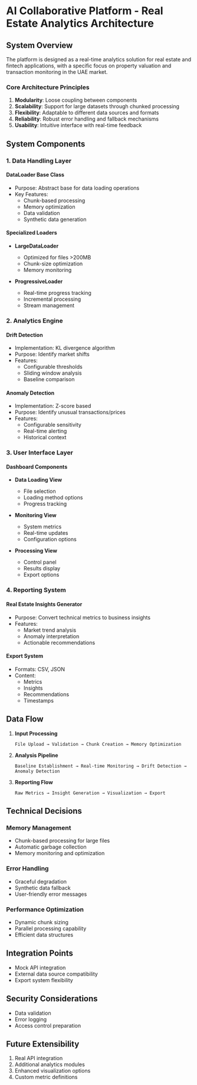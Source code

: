 # AI Collaborative Platform - Real Estate Analytics Architecture

## System Overview
The platform is designed as a real-time analytics solution for real estate and fintech applications, with a specific focus on property valuation and transaction monitoring in the UAE market.

### Core Architecture Principles
1. **Modularity**: Loose coupling between components
2. **Scalability**: Support for large datasets through chunked processing
3. **Flexibility**: Adaptable to different data sources and formats
4. **Reliability**: Robust error handling and fallback mechanisms
5. **Usability**: Intuitive interface with real-time feedback

## System Components

### 1. Data Handling Layer
#### DataLoader Base Class
- Purpose: Abstract base for data loading operations
- Key Features:
  - Chunk-based processing
  - Memory optimization
  - Data validation
  - Synthetic data generation

#### Specialized Loaders
- **LargeDataLoader**
  - Optimized for files >200MB
  - Chunk-size optimization
  - Memory monitoring
  
- **ProgressiveLoader**
  - Real-time progress tracking
  - Incremental processing
  - Stream management

### 2. Analytics Engine
#### Drift Detection
- Implementation: KL divergence algorithm
- Purpose: Identify market shifts
- Features:
  - Configurable thresholds
  - Sliding window analysis
  - Baseline comparison

#### Anomaly Detection
- Implementation: Z-score based
- Purpose: Identify unusual transactions/prices
- Features:
  - Configurable sensitivity
  - Real-time alerting
  - Historical context

### 3. User Interface Layer
#### Dashboard Components
- **Data Loading View**
  - File selection
  - Loading method options
  - Progress tracking

- **Monitoring View**
  - System metrics
  - Real-time updates
  - Configuration options

- **Processing View**
  - Control panel
  - Results display
  - Export options

### 4. Reporting System
#### Real Estate Insights Generator
- Purpose: Convert technical metrics to business insights
- Features:
  - Market trend analysis
  - Anomaly interpretation
  - Actionable recommendations

#### Export System
- Formats: CSV, JSON
- Content: 
  - Metrics
  - Insights
  - Recommendations
  - Timestamps

## Data Flow
1. **Input Processing**
   ```
   File Upload → Validation → Chunk Creation → Memory Optimization
   ```

2. **Analysis Pipeline**
   ```
   Baseline Establishment → Real-time Monitoring → Drift Detection → Anomaly Detection
   ```

3. **Reporting Flow**
   ```
   Raw Metrics → Insight Generation → Visualization → Export
   ```

## Technical Decisions

### Memory Management
- Chunk-based processing for large files
- Automatic garbage collection
- Memory monitoring and optimization

### Error Handling
- Graceful degradation
- Synthetic data fallback
- User-friendly error messages

### Performance Optimization
- Dynamic chunk sizing
- Parallel processing capability
- Efficient data structures

## Integration Points
- Mock API integration
- External data source compatibility
- Export system flexibility

## Security Considerations
- Data validation
- Error logging
- Access control preparation

## Future Extensibility
1. Real API integration
2. Additional analytics modules
3. Enhanced visualization options
4. Custom metric definitions 